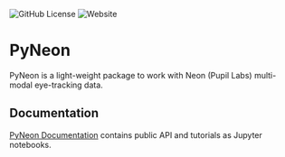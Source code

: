 ![GitHub License](https://img.shields.io/github/license/ncc-brain/PyNeon)
![Website](https://img.shields.io/website?url=https%3A%2F%2Fncc-brain.github.io%2FPyNeon%2F&up_message=online&up_color=green&down_message=red&label=Documentation)

# PyNeon
PyNeon is a light-weight package to work with Neon (Pupil Labs) multi-modal eye-tracking data.

## Documentation
[PyNeon Documentation](https://ncc-brain.github.io/PyNeon/) contains public API and tutorials as Jupyter notebooks.



